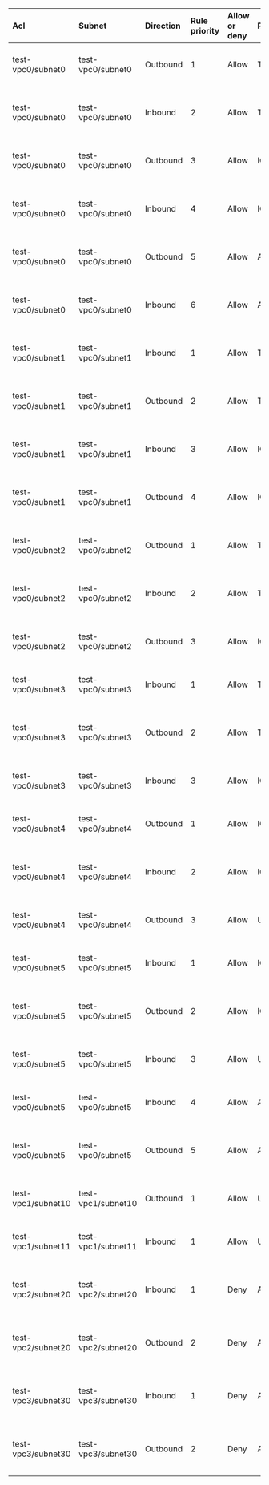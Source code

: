  | Acl | Subnet | Direction | Rule priority | Allow or deny | Protocol | Source | Destination | Value | Description | 
 |  :---  |  :---  |  :---  |  :---  |  :---  |  :---  |  :---  |  :---  |  :---  |  :---  | 
 | test-vpc0/subnet0 | test-vpc0/subnet0 | Outbound | 1 | Allow | TCP | 10.240.0.0/24, any port | 10.240.1.0/24, any port | - | Internal. required-connections[0]: (subnet test-vpc0/subnet0)->(subnet test-vpc0/subnet1); allowed-protocols[0] | 
 | test-vpc0/subnet0 | test-vpc0/subnet0 | Inbound | 2 | Allow | TCP | 10.240.1.0/24, any port | 10.240.0.0/24, any port | - | Internal. response to required-connections[0]: (subnet test-vpc0/subnet0)->(subnet test-vpc0/subnet1); allowed-protocols[0] | 
 | test-vpc0/subnet0 | test-vpc0/subnet0 | Outbound | 3 | Allow | ICMP | 10.240.0.0/24 | 10.240.1.0/24 | Type: Any, Code: Any | Internal. required-connections[0]: (subnet test-vpc0/subnet0)->(subnet test-vpc0/subnet1); allowed-protocols[1] | 
 | test-vpc0/subnet0 | test-vpc0/subnet0 | Inbound | 4 | Allow | ICMP | 10.240.1.0/24 | 10.240.0.0/24 | Type: Any, Code: Any | Internal. response to required-connections[0]: (subnet test-vpc0/subnet0)->(subnet test-vpc0/subnet1); allowed-protocols[1] | 
 | test-vpc0/subnet0 | test-vpc0/subnet0 | Outbound | 5 | Allow | ALL | 10.240.0.0/24 | 10.240.9.0/24 | - | Internal. required-connections[4]: (subnet test-vpc0/subnet0)->(subnet test-vpc0/subnet5); allowed-protocols[0] | 
 | test-vpc0/subnet0 | test-vpc0/subnet0 | Inbound | 6 | Allow | ALL | 10.240.9.0/24 | 10.240.0.0/24 | - | Internal. response to required-connections[4]: (subnet test-vpc0/subnet0)->(subnet test-vpc0/subnet5); allowed-protocols[0] | 
 | test-vpc0/subnet1 | test-vpc0/subnet1 | Inbound | 1 | Allow | TCP | 10.240.0.0/24, any port | 10.240.1.0/24, any port | - | Internal. required-connections[0]: (subnet test-vpc0/subnet0)->(subnet test-vpc0/subnet1); allowed-protocols[0] | 
 | test-vpc0/subnet1 | test-vpc0/subnet1 | Outbound | 2 | Allow | TCP | 10.240.1.0/24, any port | 10.240.0.0/24, any port | - | Internal. response to required-connections[0]: (subnet test-vpc0/subnet0)->(subnet test-vpc0/subnet1); allowed-protocols[0] | 
 | test-vpc0/subnet1 | test-vpc0/subnet1 | Inbound | 3 | Allow | ICMP | 10.240.0.0/24 | 10.240.1.0/24 | Type: Any, Code: Any | Internal. required-connections[0]: (subnet test-vpc0/subnet0)->(subnet test-vpc0/subnet1); allowed-protocols[1] | 
 | test-vpc0/subnet1 | test-vpc0/subnet1 | Outbound | 4 | Allow | ICMP | 10.240.1.0/24 | 10.240.0.0/24 | Type: Any, Code: Any | Internal. response to required-connections[0]: (subnet test-vpc0/subnet0)->(subnet test-vpc0/subnet1); allowed-protocols[1] | 
 | test-vpc0/subnet2 | test-vpc0/subnet2 | Outbound | 1 | Allow | TCP | 10.240.4.0/24, any port | 10.240.5.0/24, ports 8080-8080 | - | Internal. required-connections[1]: (subnet test-vpc0/subnet2)->(subnet test-vpc0/subnet3); allowed-protocols[0] | 
 | test-vpc0/subnet2 | test-vpc0/subnet2 | Inbound | 2 | Allow | TCP | 10.240.5.0/24, ports 8080-8080 | 10.240.4.0/24, any port | - | Internal. response to required-connections[1]: (subnet test-vpc0/subnet2)->(subnet test-vpc0/subnet3); allowed-protocols[0] | 
 | test-vpc0/subnet2 | test-vpc0/subnet2 | Outbound | 3 | Allow | ICMP | 10.240.4.0/24 | 10.240.5.0/24 | Type: 3, Code: 2 | Internal. required-connections[1]: (subnet test-vpc0/subnet2)->(subnet test-vpc0/subnet3); allowed-protocols[1] | 
 | test-vpc0/subnet3 | test-vpc0/subnet3 | Inbound | 1 | Allow | TCP | 10.240.4.0/24, any port | 10.240.5.0/24, ports 8080-8080 | - | Internal. required-connections[1]: (subnet test-vpc0/subnet2)->(subnet test-vpc0/subnet3); allowed-protocols[0] | 
 | test-vpc0/subnet3 | test-vpc0/subnet3 | Outbound | 2 | Allow | TCP | 10.240.5.0/24, ports 8080-8080 | 10.240.4.0/24, any port | - | Internal. response to required-connections[1]: (subnet test-vpc0/subnet2)->(subnet test-vpc0/subnet3); allowed-protocols[0] | 
 | test-vpc0/subnet3 | test-vpc0/subnet3 | Inbound | 3 | Allow | ICMP | 10.240.4.0/24 | 10.240.5.0/24 | Type: 3, Code: 2 | Internal. required-connections[1]: (subnet test-vpc0/subnet2)->(subnet test-vpc0/subnet3); allowed-protocols[1] | 
 | test-vpc0/subnet4 | test-vpc0/subnet4 | Outbound | 1 | Allow | ICMP | 10.240.8.0/24 | 10.240.9.0/24 | Type: 15, Code: Any | Internal. required-connections[2]: (subnet test-vpc0/subnet4)->(subnet test-vpc0/subnet5); allowed-protocols[0] | 
 | test-vpc0/subnet4 | test-vpc0/subnet4 | Inbound | 2 | Allow | ICMP | 10.240.9.0/24 | 10.240.8.0/24 | Type: 16, Code: Any | Internal. response to required-connections[2]: (subnet test-vpc0/subnet4)->(subnet test-vpc0/subnet5); allowed-protocols[0] | 
 | test-vpc0/subnet4 | test-vpc0/subnet4 | Outbound | 3 | Allow | UDP | 10.240.8.0/24, any port | 10.240.9.0/24, any port | - | Internal. required-connections[2]: (subnet test-vpc0/subnet4)->(subnet test-vpc0/subnet5); allowed-protocols[1] | 
 | test-vpc0/subnet5 | test-vpc0/subnet5 | Inbound | 1 | Allow | ICMP | 10.240.8.0/24 | 10.240.9.0/24 | Type: 15, Code: Any | Internal. required-connections[2]: (subnet test-vpc0/subnet4)->(subnet test-vpc0/subnet5); allowed-protocols[0] | 
 | test-vpc0/subnet5 | test-vpc0/subnet5 | Outbound | 2 | Allow | ICMP | 10.240.9.0/24 | 10.240.8.0/24 | Type: 16, Code: Any | Internal. response to required-connections[2]: (subnet test-vpc0/subnet4)->(subnet test-vpc0/subnet5); allowed-protocols[0] | 
 | test-vpc0/subnet5 | test-vpc0/subnet5 | Inbound | 3 | Allow | UDP | 10.240.8.0/24, any port | 10.240.9.0/24, any port | - | Internal. required-connections[2]: (subnet test-vpc0/subnet4)->(subnet test-vpc0/subnet5); allowed-protocols[1] | 
 | test-vpc0/subnet5 | test-vpc0/subnet5 | Inbound | 4 | Allow | ALL | 10.240.0.0/24 | 10.240.9.0/24 | - | Internal. required-connections[4]: (subnet test-vpc0/subnet0)->(subnet test-vpc0/subnet5); allowed-protocols[0] | 
 | test-vpc0/subnet5 | test-vpc0/subnet5 | Outbound | 5 | Allow | ALL | 10.240.9.0/24 | 10.240.0.0/24 | - | Internal. response to required-connections[4]: (subnet test-vpc0/subnet0)->(subnet test-vpc0/subnet5); allowed-protocols[0] | 
 | test-vpc1/subnet10 | test-vpc1/subnet10 | Outbound | 1 | Allow | UDP | 10.240.64.0/24, any port | 10.240.80.0/24, ports 53-53 | - | Internal. required-connections[3]: (subnet test-vpc1/subnet10)->(subnet test-vpc1/subnet11); allowed-protocols[0] | 
 | test-vpc1/subnet11 | test-vpc1/subnet11 | Inbound | 1 | Allow | UDP | 10.240.64.0/24, any port | 10.240.80.0/24, ports 53-53 | - | Internal. required-connections[3]: (subnet test-vpc1/subnet10)->(subnet test-vpc1/subnet11); allowed-protocols[0] | 
 | test-vpc2/subnet20 | test-vpc2/subnet20 | Inbound | 1 | Deny | ALL | Any IP | 10.240.128.0/24 | - | Deny all communication; subnet test-vpc2/subnet20[10.240.128.0/24] does not have required connections | 
 | test-vpc2/subnet20 | test-vpc2/subnet20 | Outbound | 2 | Deny | ALL | 10.240.128.0/24 | Any IP | - | Deny all communication; subnet test-vpc2/subnet20[10.240.128.0/24] does not have required connections | 
 | test-vpc3/subnet30 | test-vpc3/subnet30 | Inbound | 1 | Deny | ALL | Any IP | 10.240.192.0/24 | - | Deny all communication; subnet test-vpc3/subnet30[10.240.192.0/24] does not have required connections | 
 | test-vpc3/subnet30 | test-vpc3/subnet30 | Outbound | 2 | Deny | ALL | 10.240.192.0/24 | Any IP | - | Deny all communication; subnet test-vpc3/subnet30[10.240.192.0/24] does not have required connections | 
